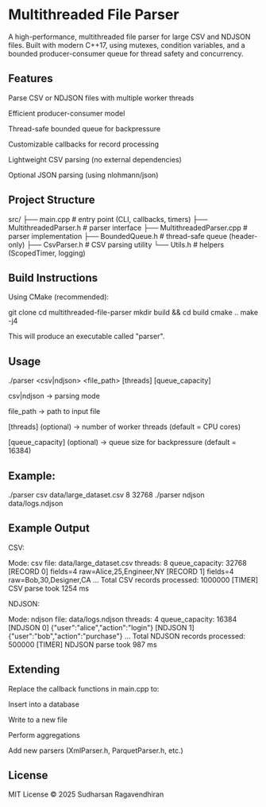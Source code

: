 # Multithreaded File Parser

A high-performance, multithreaded file parser for large CSV and NDJSON files.
Built with modern C++17, using mutexes, condition variables, and a bounded
producer-consumer queue for thread safety and concurrency.

## Features
Parse CSV or NDJSON files with multiple worker threads

Efficient producer-consumer model

Thread-safe bounded queue for backpressure

Customizable callbacks for record processing

Lightweight CSV parsing (no external dependencies)

Optional JSON parsing (using nlohmann/json)

## Project Structure
src/
 ├── main.cpp                # entry point (CLI, callbacks, timers)
 ├── MultithreadedParser.h   # parser interface
 ├── MultithreadedParser.cpp # parser implementation
 ├── BoundedQueue.h          # thread-safe queue (header-only)
 ├── CsvParser.h             # CSV parsing utility
 └── Utils.h                 # helpers (ScopedTimer, logging)

## Build Instructions
Using CMake (recommended):

git clone
cd multithreaded-file-parser
mkdir build && cd build
cmake ..
make -j4

This will produce an executable called "parser".

## Usage
./parser <csv|ndjson> <file_path> [threads] [queue_capacity]

csv|ndjson -> parsing mode

file_path -> path to input file

[threads] (optional) -> number of worker threads (default = CPU cores)

[queue_capacity] (optional) -> queue size for backpressure (default = 16384)

## Example:

./parser csv data/large_dataset.csv 8 32768
./parser ndjson data/logs.ndjson

## Example Output
CSV:

Mode: csv file: data/large_dataset.csv threads: 8 queue_capacity: 32768
[RECORD 0] fields=4 raw=Alice,25,Engineer,NY
[RECORD 1] fields=4 raw=Bob,30,Designer,CA
...
Total CSV records processed: 1000000
[TIMER] CSV parse took 1254 ms

NDJSON:

Mode: ndjson file: data/logs.ndjson threads: 4 queue_capacity: 16384
[NDJSON 0] {"user":"alice","action":"login"}
[NDJSON 1] {"user":"bob","action":"purchase"}
...
Total NDJSON records processed: 500000
[TIMER] NDJSON parse took 987 ms

## Extending
Replace the callback functions in main.cpp to:

Insert into a database

Write to a new file

Perform aggregations

Add new parsers (XmlParser.h, ParquetParser.h, etc.)

## License
MIT License © 2025 Sudharsan Ragavendhiran
